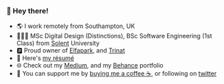 ### :wave: Hey there!

- 🌎 I work remotely from Southampton, UK
- 👨🏻‍🎓 MSc Digital Design (Distinctions), BSc Software Engineering (1st Class) from [Solent](https://www.solent.ac.uk/) University
- 🅿️ Proud owner of [Elfapark](https://elfapark.com), and [Trinat](https://trinat.app)
- 📄 Here's [my résumé](https://linkedin.com/in/winniepukki)
- 🌐 Check out my [Medium](https://medium.com/@winniepukki), and my [Behance](https://www.behance.net/winniepukki) portfolio
- 🚀 You can support me by [buying me a coffee ☕](https://www.buymeacoffee.com/winniepukki), or following on [twitter](https://twitter.com/winniepukki)
